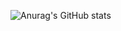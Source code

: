 ![Anurag's GitHub stats](https://github-readme-stats.vercel.app/api?username=charliefei&show_icons=true&theme=radical)

